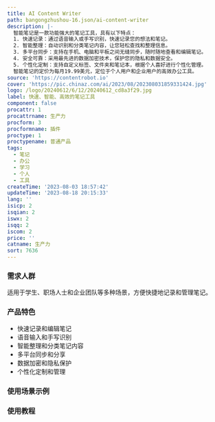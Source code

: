 ```yaml
---
title: AI Content Writer
path: bangongzhushou-16.json/ai-content-writer
description: |-
  智能笔记是一款功能强大的笔记工具，具有以下特点：
  1. 快速记录：通过语音输入或手写识别，快速记录您的想法和笔记。
  2. 智能整理：自动识别和分类笔记内容，让您轻松查找和整理信息。
  3. 多平台同步：支持在手机、电脑和平板之间无缝同步，随时随地查看和编辑笔记。
  4. 安全可靠：采用最先进的数据加密技术，保护您的隐私和数据安全。
  5. 个性化定制：支持自定义标签、文件夹和笔记本，根据个人喜好进行个性化管理。
  智能笔记的定价为每月19.99美元，定位于个人用户和企业用户的高效办公工具。
source: 'https://contentrobot.io'
cover: 'https://pic.chinaz.com/ai/2023/08/202308031859331424.jpg'
logo: /logo/20240612/6/12/20240612_cd8a3f29.jpg
label: 快速、智能、高效的笔记工具
component: false
procattr: 1
procattrname: 生产力
procform: 3
procformname: 插件
proctype: 1
proctypename: 普通产品
tags:
  - 笔记
  - 办公
  - 学习
  - 个人
  - 工具
createTime: '2023-08-03 18:57:42'
updateTime: '2023-08-18 20:15:33'
lang: ''
isicp: 2
isqian: 2
iswx: 2
isqq: 2
iscom: 2
price: ''
catname: 生产力
sort: 7636
---
```




### 需求人群
适用于学生、职场人士和企业团队等多种场景，方便快捷地记录和管理笔记。

### 产品特色
- 快速记录和编辑笔记
- 语音输入和手写识别
- 智能整理和分类笔记内容
- 多平台同步和分享
- 数据加密和隐私保护
- 个性化定制和管理

### 使用场景示例


### 使用教程


  

